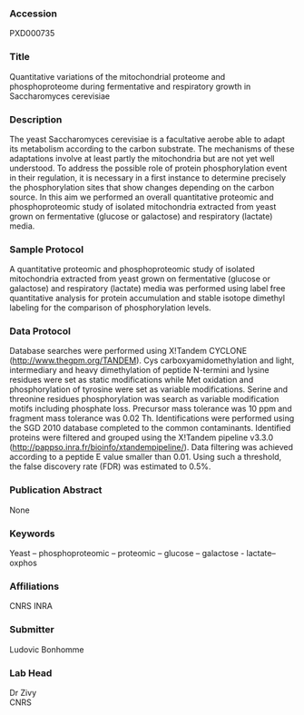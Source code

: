 ### Accession
PXD000735

### Title
Quantitative variations of the mitochondrial proteome and phosphoproteome during fermentative and respiratory growth in Saccharomyces cerevisiae

### Description
The yeast Saccharomyces cerevisiae is a facultative aerobe able to adapt its metabolism according to the carbon substrate. The mechanisms of these adaptations involve at least partly the mitochondria but are not yet well understood. To address the possible role of protein phosphorylation event in their regulation, it is necessary in a first instance to determine precisely the phosphorylation sites that show changes depending on the carbon source. In this aim we performed an overall quantitative proteomic and phosphoproteomic study of isolated mitochondria extracted from yeast grown on fermentative (glucose or galactose) and respiratory (lactate) media.

### Sample Protocol
A quantitative proteomic and phosphoproteomic study of isolated mitochondria extracted from yeast grown on fermentative (glucose or galactose) and respiratory (lactate) media was performed using label free quantitative analysis for protein accumulation and stable isotope dimethyl labeling for the comparison of phosphorylation levels.

### Data Protocol
Database searches were performed using X!Tandem CYCLONE (http://www.thegpm.org/TANDEM). Cys carboxyamidomethylation and light, intermediary and heavy dimethylation of peptide N-termini and lysine residues were set as static modifications while Met oxidation and phosphorylation of tyrosine were set as variable modifications. Serine and threonine residues phosphorylation was search as variable modification motifs including phosphate loss.  Precursor mass tolerance was 10 ppm and fragment mass tolerance was 0.02 Th. Identifications were performed using the SGD 2010 database completed to the common contaminants. Identified proteins were filtered and grouped using the X!Tandem pipeline v3.3.0 (http://pappso.inra.fr/bioinfo/xtandempipeline/). Data filtering was achieved according to a peptide E value smaller than 0.01. Using such a threshold, the false discovery rate (FDR) was estimated to 0.5%.

### Publication Abstract
None

### Keywords
Yeast – phosphoproteomic – proteomic – glucose – galactose - lactate– oxphos

### Affiliations
CNRS
INRA

### Submitter
Ludovic Bonhomme

### Lab Head
Dr Zivy  
CNRS


